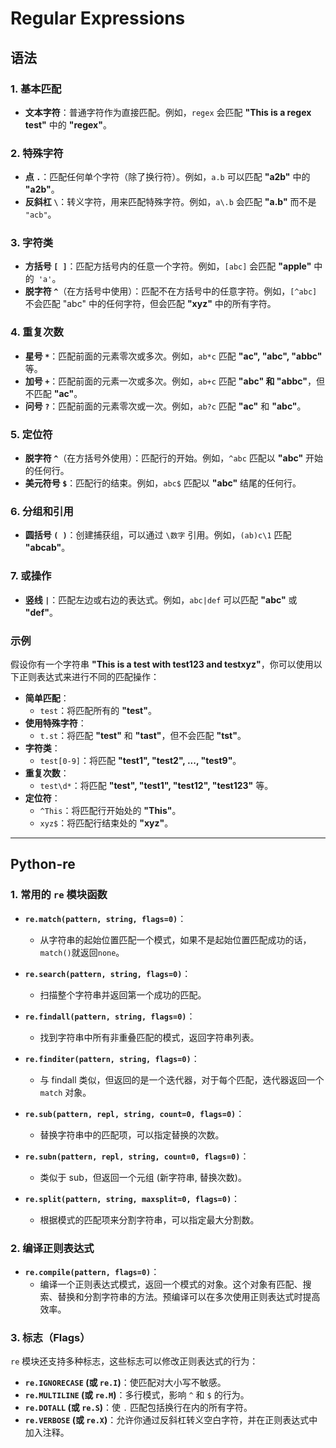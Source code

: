 # Regular Expressions

## 语法

### 1. 基本匹配
- **文本字符**：普通字符作为直接匹配。例如，`regex` 会匹配 **"This is a regex test"** 中的 **"regex"**。

### 2. 特殊字符
- **点 `.`**：匹配任何单个字符（除了换行符）。例如，`a.b` 可以匹配 **"a2b"** 中的 **"a2b"**。
- **反斜杠 `\`**：转义字符，用来匹配特殊字符。例如，`a\.b` 会匹配 **"a.b"** 而不是 `"acb"`。

### 3. 字符类
- **方括号 `[ ]`**：匹配方括号内的任意一个字符。例如，`[abc]` 会匹配 **"apple"** 中的` 'a'`。
- **脱字符 `^`**（在方括号中使用）：匹配不在方括号中的任意字符。例如，`[^abc]` 不会匹配 "abc" 中的任何字符，但会匹配 **"xyz"** 中的所有字符。

### 4. 重复次数
- **星号 `*`**：匹配前面的元素零次或多次。例如，`ab*c` 匹配 **"ac", "abc", "abbc"** 等。
- **加号 `+`**：匹配前面的元素一次或多次。例如，`ab+c` 匹配 **"abc" 和 "abbc"**，但不匹配 **"ac"**。
- **问号 `?`**：匹配前面的元素零次或一次。例如，`ab?c` 匹配 **"ac"** 和 **"abc"**。

### 5. 定位符
- **脱字符 `^`**（在方括号外使用）：匹配行的开始。例如，`^abc` 匹配以 **"abc"** 开始的任何行。
- **美元符号 `$`**：匹配行的结束。例如，`abc$` 匹配以 **"abc"** 结尾的任何行。

### 6. 分组和引用
- **圆括号 `( )`**：创建捕获组，可以通过 `\数字` 引用。例如，`(ab)c\1` 匹配 **"abcab"**。

### 7. 或操作
- **竖线 `|`**：匹配左边或右边的表达式。例如，`abc|def` 可以匹配 **"abc"** 或 **"def"**。

### 示例
假设你有一个字符串 **"This is a test with test123 and testxyz"**，你可以使用以下正则表达式来进行不同的匹配操作：

- **简单匹配**：
  - `test`：将匹配所有的 **"test"**。
- **使用特殊字符**：
  - `t.st`：将匹配 **"test"** 和 **"tast"**，但不会匹配 **"tst"**。
- **字符类**：
  - `test[0-9]`：将匹配 **"test1", "test2", ..., "test9"**。
- **重复次数**：
  - `test\d*`：将匹配 **"test", "test1", "test12", "test123"** 等。
- **定位符**：
  - `^This`：将匹配行开始处的 **"This"**。
  - `xyz$`：将匹配行结束处的 **"xyz"**。

---

## Python-re

### 1. 常用的 `re` 模块函数

- **`re.match(pattern, string, flags=0)`**：
  - 从字符串的起始位置匹配一个模式，如果不是起始位置匹配成功的话，`match()`就返回`none`。
  
- **`re.search(pattern, string, flags=0)`**：
  - 扫描整个字符串并返回第一个成功的匹配。
  
- **`re.findall(pattern, string, flags=0)`**：
  - 找到字符串中所有非重叠匹配的模式，返回字符串列表。
  
- **`re.finditer(pattern, string, flags=0)`**：
  - 与 findall 类似，但返回的是一个迭代器，对于每个匹配，迭代器返回一个 `match` 对象。
  
- **`re.sub(pattern, repl, string, count=0, flags=0)`**：
  - 替换字符串中的匹配项，可以指定替换的次数。

- **`re.subn(pattern, repl, string, count=0, flags=0)`**：
  - 类似于 sub，但返回一个元组 (新字符串, 替换次数)。

- **`re.split(pattern, string, maxsplit=0, flags=0)`**：
  - 根据模式的匹配项来分割字符串，可以指定最大分割数。

### 2. 编译正则表达式

- **`re.compile(pattern, flags=0)`**：
  - 编译一个正则表达式模式，返回一个模式的对象。这个对象有匹配、搜索、替换和分割字符串的方法。预编译可以在多次使用正则表达式时提高效率。

### 3. 标志（Flags）

`re` 模块还支持多种标志，这些标志可以修改正则表达式的行为：
- **`re.IGNORECASE` (或 `re.I`)**：使匹配对大小写不敏感。
- **`re.MULTILINE` (或 `re.M`)**：多行模式，影响 `^` 和 `$` 的行为。
- **`re.DOTALL` (或 `re.S`)**：使 `.` 匹配包括换行在内的所有字符。
- **`re.VERBOSE` (或 `re.X`)**：允许你通过反斜杠转义空白字符，并在正则表达式中加入注释。
